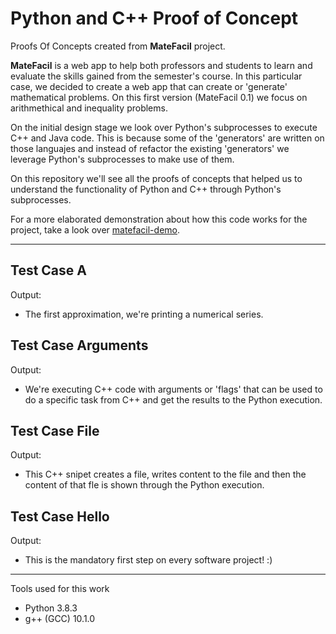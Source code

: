 # Python and C++ Proof of Concept

Proofs Of Concepts created from **MateFacil** project.

**MateFacil** is a web app to help both professors and students to learn and evaluate the skills gained from the semester's course.
In this particular case, we decided to create a web app that can create or 'generate' mathematical problems.
On this first version (MateFacil 0.1) we focus on arithmethical and inequality problems.

On the initial design stage we look over Python's subprocesses to execute C++ and Java code.
This is because some of the 'generators' are written on those languajes and instead of refactor the existing 'generators' we leverage Python's subprocesses to make use of them.

On this repository we'll see all the proofs of concepts that helped us to understand the functionality of Python and C++ through Python's subprocesses.

For a more elaborated demonstration about how this code works for the project, take a look over [matefacil-demo](https://github.com/osstecmm/matefacil-demo).

---

## Test Case A
Output:
- The first approximation, we're printing a numerical series.

## Test Case Arguments
Output:
- We're executing C++ code with arguments or 'flags' that can be used to do a specific task from C++ and get the results to the Python execution.

## Test Case File
Output:
- This C++ snipet creates a file, writes content to the file and then the content of that fle is shown through the Python execution.

## Test Case Hello
Output:
- This is the mandatory first step on every software project! :)

---
Tools used for this work
- Python 3.8.3
- g++ (GCC) 10.1.0
